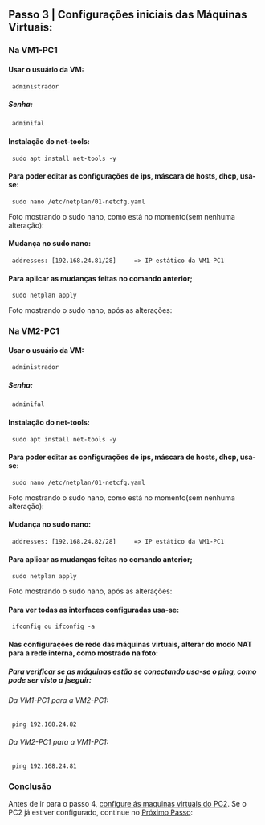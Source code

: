 ## Passo 3 | Configurações iniciais das Máquinas Virtuais: 

### Na VM1-PC1

####  Usar o usuário da VM:
     administrador
##### Senha:
     adminifal

####   Instalação do net-tools:
     sudo apt install net-tools -y  
 
####    Para poder editar as configurações de ips, máscara de hosts, dhcp, usa-se:
     sudo nano /etc/netplan/01-netcfg.yaml
          
Foto mostrando o sudo nano, como está no momento(sem nenhuma alteração):

####    Mudança no sudo nano:
     addresses: [192.168.24.81/28]     => IP estático da VM1-PC1

####    Para aplicar as mudanças feitas no comando anterior;
     sudo netplan apply
Foto mostrando o sudo nano, após as alterações:

### Na VM2-PC1

####  Usar o usuário da VM:
     administrador
##### Senha:
     adminifal

####   Instalação do net-tools:
     sudo apt install net-tools -y  
 
####    Para poder editar as configurações de ips, máscara de hosts, dhcp, usa-se:
     sudo nano /etc/netplan/01-netcfg.yaml
Foto mostrando o sudo nano, como está no momento(sem nenhuma alteração):

####    Mudança no sudo nano:
     addresses: [192.168.24.82/28]     => IP estático da VM1-PC1

####    Para aplicar as mudanças feitas no comando anterior;
     sudo netplan apply
Foto mostrando o sudo nano, após as alterações:

####    Para ver todas as interfaces configuradas usa-se:
     ifconfig ou ifconfig -a

####    Nas configurações de rede das máquinas virtuais, alterar do modo NAT para a rede interna, como mostrado na foto:

#####          Para verificar se as máquinas estão se conectando usa-se o ping, como pode ser visto a |seguir:
###### Da VM1-PC1 para a VM2-PC1:
     ping 192.168.24.82
###### Da VM2-PC1 para a VM1-PC1:
     ping 192.168.24.81

### Conclusão
Antes de ir para o passo 4, [configure ás maquinas virtuais do PC2](). Se o PC2 já estiver configurado, continue no [Próximo Passo](https://github.com/Josival/TrabalhoRedes/blob/main/Projeto/PC's/PC1-PC2/Passo4.md):
